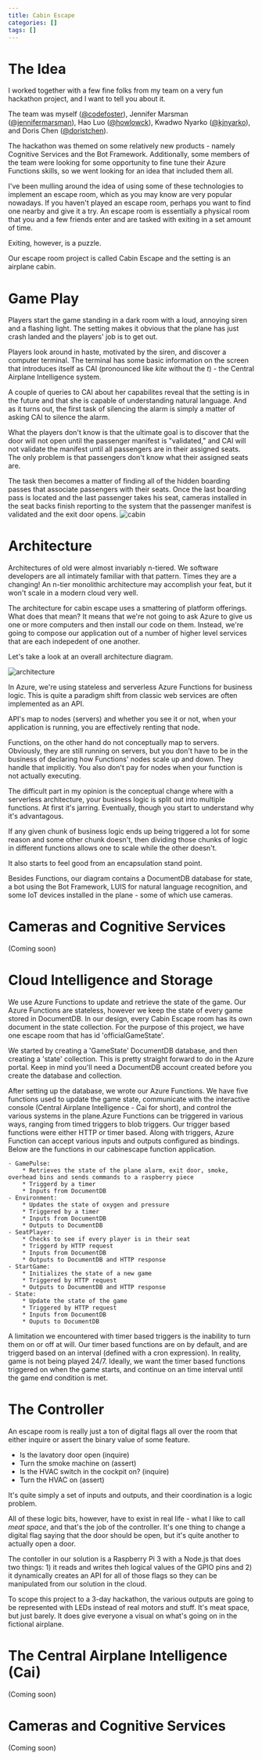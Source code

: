 ```yaml
---
title: Cabin Escape
categories: []
tags: []
---
```


# The Idea
<!-- Jeremy -->
I worked together with a few fine folks from my team on a very fun hackathon project, and I want to tell you about it.

The team was myself ([@codefoster](http://twitter.com/codefoster)), Jennifer Marsman ([@jennifermarsman](http://twitter.com/jennifermarsman)), Hao Luo ([@howlowck](http://twitter.com/howlowck)), Kwadwo Nyarko ([@kjnyarko](http://twitter.com/kjnyarko)), and Doris Chen ([@doristchen](http://twitter.com/doristchen)).

The hackathon was themed on some relatively new products - namely Cognitive Services and the Bot Framework. Additionally, some members of the team were looking for some opportunity to fine tune their Azure Functions skills, so we went looking for an idea that included them all.

I've been mulling around the idea of using some of these technologies to implement an escape room, which as you may know are very popular nowadays. If you haven't played an escape room, perhaps you want to find one nearby and give it a try. An escape room is essentially a physical room that you and a few friends enter and are tasked with exiting in a set amount of time.

Exiting, however, is a puzzle. 

Our escape room project is called Cabin Escape and the setting is an airplane cabin.

# Game Play
<!-- Jeremy -->
Players start the game standing in a dark room with a loud, annoying siren and a flashing light. The setting makes it obvious that the plane has just crash landed and the players' job is to get out.

Players look around in haste, motivated by the siren, and discover a computer terminal. The terminal has some basic information on the screen that introduces itself as CAI (pronounced like _kite_ without the _t_) - the Central Airplane Intelligence system.

A couple of queries to CAI about her capabilites reveal that the setting is in the future and that she is capable of understanding natural language. And as it turns out, the first task of silencing the alarm is simply a matter of asking CAI to silence the alarm.

What the players don't know is that the ultimate goal is to discover that the door will not open until the passenger manifest is "validated," and CAI will not validate the manifest until all passengers are in their assigned seats. The only problem is that passengers don't know what their assigned seats are.

The task then becomes a matter of finding all of the hidden boarding passes that associate passengers with their seats. Once the last boarding pass is located and the last passenger takes his seat, cameras installed in the seat backs finish reporting to the system that the passenger manifest is validated and the exit door opens. 
![cabin](../files/cabinescape_01.png)

# Architecture
<!-- Jeremy -->
Architectures of old were almost invariably n-tiered. We software developers are all intimately familiar with that pattern. Times they are a changing! An n-tier monolithic architecture may accomplish your feat, but it won't scale in a modern cloud very well.

The architecture for cabin escape uses a smattering of platform offerings. What does that mean? It means that we're not going to ask Azure to give us one or more computers and then install our code on them. Instead, we're going to compose our application out of a number of higher level services that are each indepedent of one another.

Let's take a look at an overall architecture diagram.

![architecture](../files/cabinescape_architecture.png)

In Azure, we're using stateless and serverless Azure Functions for business logic. This is quite a paradigm shift from classic web services are often implemented as an API.

API's map to nodes (servers) and whether you see it or not, when your application is running, you are effectively renting that node.

Functions, on the other hand do not conceptually map to servers. Obviously, they are still running on servers, but you don't have to be in the business of declaring how Functions' nodes scale up and down. They handle that implicitly. You also don't pay for nodes when your function is not actually executing.

The difficult part in my opinion is the conceptual change where with a serverless architecture, your business logic is split out into multiple functions. At first it's jarring. Eventually, though you start to understand why it's advantagous.

If any given chunk of business logic ends up being triggered a lot for some reason and some other chunk doesn't, then dividing those chunks of logic in different functions allows one to scale while the other doesn't.

It also starts to feel good from an encapsulation stand point.

Besides Functions, our diagram contains a DocumentDB database for state, a bot using the Bot Framework, LUIS for natural language recognition, and some IoT devices installed in the plane - some of which use cameras.

# Cameras and Cognitive Services
<!-- Hao and Doris -->
(Coming soon)

# Cloud Intelligence and Storage
<!-- Kwadwo -->
We use Azure Functions to update and retrieve the state of the game. Our Azure Functions are stateless, however we keep the state of every game stored in DocumentDB. In our design, every Cabin Escape room has its own document in the state collection. For the purpose of this project, we have one escape room that has id 'officialGameState'. 

We started by creating a 'GameState' DocumentDB database, and then creating a 'state' 
collection. This is pretty straight forward to do in the Azure portal. Keep in mind you'll need a
DocumentDB account created before you create the database and collection. 

After setting up the database, we wrote our Azure Functions. We have five functions used to update the 
game state, communicate with the interactive console (Central Airplane Intelligence - Cai for short), and
control the various systems in the plane.Azure Functions can be triggered in various ways, ranging from timed
triggers to blob triggers. Our trigger based functions were either HTTP or timer based. Along with triggers,
Azure Function can accept various inputs and outputs configured as bindings. Below are the functions in our 
cabinescape function application.

    - GamePulse: 
        * Retrieves the state of the plane alarm, exit door, smoke, overhead bins and sends commands to a raspberry piece
        * Triggerd by a timer
        * Inputs from DocumentDB
    - Environment:
        * Updates the state of oxygen and pressure
        * Triggered by a timer
        * Inputs from DocumentDB
        * Outputs to DocumentDB
    - SeatPlayer:
        * Checks to see if every player is in their seat
        * Triggerd by HTTP request
        * Inputs from DocumentDB
        * Outputs to DocumentDB and HTTP response
    - StartGame: 
        * Initializes the state of a new game
        * Triggered by HTTP request
        * Outputs to DocumentDB and HTTP response
    - State:
        * Update the state of the game
        * Triggered by HTTP request
        * Inputs from DocumentDB
        * Ouputs to DocumentDB

A limitation we encountered with timer based triggers is the inability to turn them on or off at will. 
Our timer based functions are on by default, and are triggerd based on an interval (defined with a cron expression).
In reality, game is not being played 24/7. Ideally, we want the timer based functions triggered on when the game starts,
and continue on an time interval until the game end condition is met.

# The Controller
<!-- Jeremy -->
An escape room is really just a ton of digital flags all over the room that either inquire or assert the binary value of some feature.

* Is the lavatory door open (inquire)
* Turn the smoke machine on (assert)
* Is the HVAC switch in the cockpit on? (inquire)
* Turn the HVAC on (assert)

It's quite simply a set of inputs and outputs, and their coordination is a logic problem.

All of these logic bits, however, have to exist in real life - what I like to call _meat space_, and that's the job of the controller. It's one thing to change a digital flag saying that the door should be open, but it's quite another to actually open a door.

The contoller in our solution is a Raspberry Pi 3 with a Node.js that does two things: 1) it reads and writes theh logical values of the GPIO pins and 2) it dynamically creates an API for all of those flags so they can be manipulated from our solution in the cloud.

To scope this project to a 3-day hackathon, the various outputs are going to be represented with LEDs instead of real motors and stuff. It's meat space, but just barely. It does give everyone a visual on what's going on in the fictional airplane.

# The Central Airplane Intelligence (Cai)
<!-- Jennifer -->
(Coming soon)

# Cameras and Cognitive Services
<!-- Hao -->
(Coming soon)
